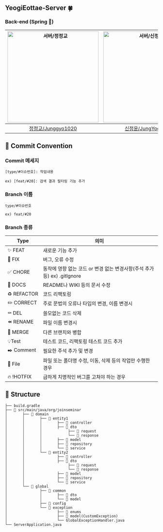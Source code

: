 ## YeogiEottae-Server 🍀

### Back-end (Spring 🌱)
| <img src="https://avatars.githubusercontent.com/u/150939763?v=4" width=300px alt="서버/정정교"/>  | <img src="https://avatars.githubusercontent.com/u/63058347?v=4" width=300px alt="서버/신정윤"/>  | 
| :-----: | :-----: |
| [정정교/Junggyo1020](https://github.com/junggyo1020) | [신정윤/JungYoonShin](https://github.com/JungYoonShin) |

## 📌 Commit Convention
### Commit 메세지
```text
[type/#이슈번호]: 작업내용

ex) [feat/#20]: 검색 결과 필터링 기능 추가
```
### Branch 이름
```text
type/#이슈번호

ex) feat/#20
```
### Branch 종류
| Type | 의미 |
| --- | --- |
| ✨ FEAT | 새로운 기능 추가 |
| 🔨 FIX | 버그, 오류 수정 |
| ✅ CHORE | 동작에 영향 없는 코드 or 변경 없는 변경사항(주석 추가 등)  ex) .gitIgnore |
| 📝 DOCS  | README나 WIKI 등의 문서 수정 |
| ♻️ REFACTOR | 코드 리팩토링 |
| ✏️ CORRECT  | 주로 문법의 오류나 타입의 변경, 이름 변경시 |
| ⚰️ DEL  | 쓸모없는 코드 삭제 |
| ⏪️ RENAME | 파일 이름 변경시 |
| 🔀 MERGE | 다른 브랜치와 병합 |
| 💡Test | 테스트 코드, 리팩토링 테스트 코드 추가  |
| ✒️ Comment | 필요한 주석 추가 및 변경 |
| 📂 File | 파일 또는 폴더명 수정, 이동, 삭제 등의 작업만 수행한 경우 |
| 🔥 !HOTFIX | 급하게 치명적인 버그를 고쳐야 하는 경우 |

## 📂 Structure
```text
├── build.gradle
├── 📂 src/main/java/org/joinseminar
│       ├── 📂 domain
│       │       ├── 📂 entity1
│       │       │       ├── 📂 controller
│       │       │       ├── 📂 dto
│       │       │            ├── 📂 request
│       │       │            └── 📂 response
│       │       │       ├── 📂 model
│       │       │       ├── 📂 repository
│       │       │       └── 📂 service
│       │       └── 📂 entity2 
│       │               ├── 📂 controller
│       │               ├── 📂 dto
│       │                    ├── 📂 request
│       │                    └── 📂 response
│       │               ├── 📂 model
│       │               ├── 📂 repository
│       │               └── 📂 service
│       └── 📂 global
│               ├── 📂 common
│               │       ├── 📂 dto
│               │       └── 📂 model
│               ├── 📂 config
│               └── 📂 exception
│                       ├── 📂 enums
│                       ├── 📂 model(CustomException)
│                       └── GlobalExceptionHandler.java
└── ServerApplication.java
```

